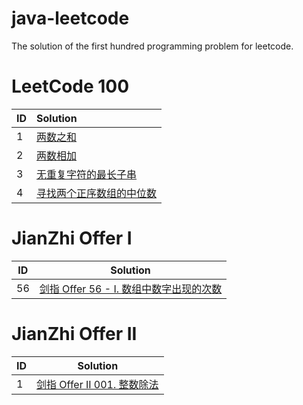 # java-leetcode

The solution of the first hundred programming problem for leetcode.

# LeetCode 100

| ID  | Solution                                                 |    
|:----|:---------------------------------------------------------|
| 1   | [两数之和](src/com/yeahqing/easy/_001/Solution.java)         |     
| 2   | [两数相加](src/com/yeahqing/medium/_002/Solution.java)       |     
| 3   | [无重复字符的最长子串](src/com/yeahqing/medium/_003/Solution.java) |     
| 4   | [寻找两个正序数组的中位数](src/com/yeahqing/hard/_004/Solution.java) |

# JianZhi Offer I

| ID  | Solution                                                                            |
|-----|-------------------------------------------------------------------------------------|
| 56  | [剑指 Offer 56 - I. 数组中数字出现的次数](src/com/yeahqing/jianzhioffer/_1_056_1/Solution.java) |

# JianZhi Offer II

| ID  | Solution                                                                    |
|-----|-----------------------------------------------------------------------------|
| 1   | [剑指 Offer II 001. 整数除法](src/com/yeahqing/jianzhioffer/_2_001/Solution.java) |
